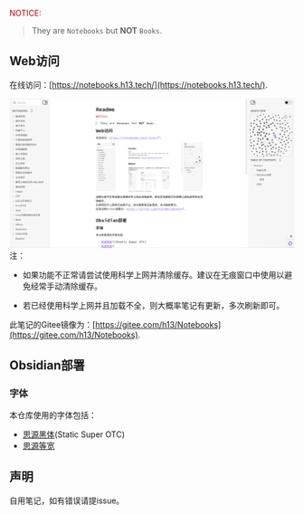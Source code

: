 <font color="#c00000">NOTICE:</font>
> They are `Notebooks` but **NOT** `Books`.

## Web访问

在线访问：[https://notebooks.h13.tech/](https://notebooks.h13.tech/).

![](./Resources/chrome_QXgvHAMLdc.png)  
注：
- 如果功能不正常请尝试使用科学上网并清除缓存。建议在无痕窗口中使用以避免经常手动清除缓存。  
* 若已经使用科学上网并且加载不全，则大概率笔记有更新，多次刷新即可。  

此笔记的Gitee镜像为：[https://gitee.com/h13/Notebooks](https://gitee.com/h13/Notebooks).  

## Obsidian部署

### 字体

本仓库使用的字体包括：
- [思源黑体](https://github.com/adobe-fonts/source-han-sans)(Static Super OTC)
- [思源等宽](https://github.com/adobe-fonts/source-han-mono)

## 声明

自用笔记，如有错误请提issue。  
<!--<font color="#ffffff">真的只是一个笔记而已...</font>-->

